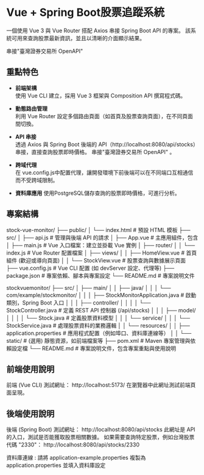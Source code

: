 # Vue + Spring Boot股票追蹤系統

一個使用 Vue 3 與 Vue Router 搭配 Axios 串接 Spring Boot API 的專案。
該系統可用來查詢股票最新資訊，並且以清晰的介面顯示結果。

串接"臺灣證券交易所 OpenAPI"

## 重點特色

- **前端架構**  
  使用 Vue CLI 建立，採用 Vue 3 框架與 Composition API 撰寫程式碼。

- **動態路由管理**  
  利用 Vue Router 設定多個路由頁面（如首頁及股票查詢頁面），在不同頁面間切換。

- **API 串接**  
  透過 Axios 與 Spring Boot 後端的 API（http://localhost:8080/api/stocks）串接，直接查詢股票即時價格。
串接"臺灣證券交易所 OpenAPI" 。

- **跨域代理**  
  在 vue.config.js中配置代理，讓開發環境下前後端可以在不同端口互相通信而不受跨域限制。

- **資料庫應用**
  使用PostgreSQL儲存查詢的股票即時價格，可進行分析。

## 專案結構
stock-vue-monitor/
├── public/
│   └── index.html           # 預設 HTML 模板
├── src/
│   ├── api.js               # 管理與後端 API 的請求
│   ├── App.vue              # 主應用組件，包含 <router-view/>
│   ├── main.js              # Vue 入口檔案：建立並掛載 Vue 實例
│   ├── router/
│   │   └── index.js         # Vue Router 配置檔案
│   ├── views/
│   │   ├── HomeView.vue     # 首頁組件 (歡迎或導向頁面)
│   │   └── StockView.vue    # 股票查詢與數據展示頁面
├── vue.config.js            # Vue CLI 配置 (如 devServer 設定、代理等)
├── package.json             # 專案依賴、腳本與專案設定
└── README.md                # 專案說明文件

stockvuemonitor/
├── src/
│   ├── main/
│   │   ├── java/
│   │   │   └── com/example/stockmonitor/
│   │   │       ├── StockMonitorApplication.java       # 啟動類別，Spring Boot 入口
│   │   │       ├── controller/
│   │   │       │   └── StockController.java           # 定義 REST API 控制器 (/api/stocks)
│   │   │       ├── model/
│   │   │       │   └── Stock.java                     # 定義股票資料模型
│   │   │       └── service/
│   │   │           └── StockService.java              # 處理股票資料的業務邏輯
│   │   └── resources/
│   │       ├── application.properties               # 應用程式配置（例如埠口、資料庫連線等）
│   │       └── static/                              # (選用) 靜態資源，如前端檔案等
├── pom.xml                                         # Maven 專案管理與依賴設定檔
└── README.md                                       # 專案說明文件，包含專案重點與使用說明

## 前端使用說明

前端 (Vue CLI) 測試網址： http://localhost:5173/ 
在瀏覽器中此網址測試前端頁面呈現。

## 後端使用說明

後端 (Spring Boot) 測試網址： http://localhost:8080/api/stocks 
此網址是 API 的入口，測試是否能獲取股票相關數據。
如果需要查詢特定股票，例如台灣股票代碼 "2330"： http://localhost:8080/api/stocks/2330

資料庫連線 :
請將 application-example.properties 複製為 application.properties 並填入資料庫設定
